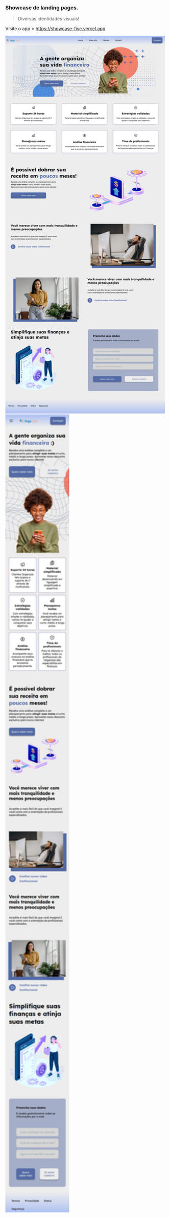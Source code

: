 ### Showcase de landing pages.

> Diversas identidades visuais!

Visite o app > <a href="https://showcase-five.vercel.app/">https://showcase-five.vercel.app</a>

<p style="text-align: top;">
  <img src="./src/assets/desk.png" width="500" title="hover text">
   <img src="./src/assets/mob.png" width="200" title="hover text">
</p>
